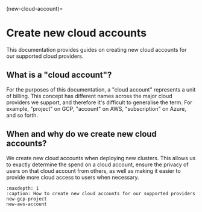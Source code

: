 (new-cloud-account)=
# Create new cloud accounts

This documentation provides guides on creating new cloud accounts for our supported cloud providers.

## What is a "cloud account"?

For the purposes of this documentation, a "cloud account" represents a unit of billing.
This concept has different names across the major cloud providers we support, and therefore it's difficult to generalise the term.
For example, "project" on GCP, "account" on AWS, "subscription" on Azure, and so forth.

## When and why do we create new cloud accounts?

We create new cloud accounts when deploying new clusters.
This allows us to exactly determine the spend on a cloud account, ensure the privacy of users on that cloud account from others, as well as making it easier to provide more cloud access to users when necessary.

```{toctree}
:maxdepth: 1
:caption: How to create new cloud accounts for our supported providers
new-gcp-project
new-aws-account
```

